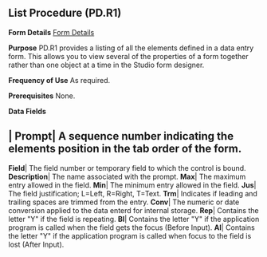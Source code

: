 ## List Procedure (PD.R1)
<PageHeader />

**Form Details**
[Form Details](../PD-R1-1/README.md)

**Purpose**
PD.R1 provides a listing of all the elements defined in a data entry form.
This allows you to view several of the properties of a form together rather
than one object at a time in the Studio form designer.

**Frequency of Use**
As required.

**Prerequisites**
None.

**Data Fields**

| **Prompt**|  A sequence number indicating the elements position in the tab
order of the form.
-  
**Field**|  The field number or temporary field to which the control is bound.
**Description**|  The name associated with the prompt.
**Max**|  The maximum entry allowed in the field.
**Min**|  The minimum entry allowed in the field.
**Jus**|  The field justification; L=Left, R=Right, T=Text.
**Trm**|  Indicates if leading and trailing spaces are trimmed from the entry.
**Conv**|  The numeric or date conversion applied to the data enterd for
internal storage.
**Rep**|  Contains the letter "Y" if the field is repeating.
**BI**|  Contains the letter "Y" if the application program is called when the
field gets the focus (Before Input).
**AI**|  Contains the letter "Y" if the application program is called when
focus to the field is lost (After Input).

<badge text= "Version 8.10.57 " vertical="middle" />

<PageFooter />

